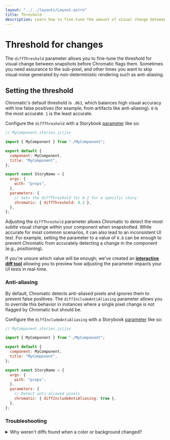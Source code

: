 ```yaml
---
layout: "../../layouts/Layout.astro"
title: Threshold
description: Learn how to fine-tune the amount of visual change between snapshots before they get marked as changes
---
```


# Threshold for changes

The `diffThreshold` parameter allows you to fine-tune the threshold for visual change between snapshots before Chromatic flags them. Sometimes you need assurance to the sub-pixel, and other times you want to skip visual noise generated by non-deterministic rendering such as anti-aliasing.

## Setting the threshold

Chromatic's default threshold is `.063`, which balances high visual accuracy with low false positives (for example, from artifacts like anti-aliasing). `0` is the most accurate. `1` is the least accurate.

Configure the `diffThreshold` with a Storybook [parameter](https://storybook.js.org/docs/react/writing-stories/parameters#story-parameters) like so:

```js
// MyComponent.stories.js|jsx

import { MyComponent } from "./MyComponent";

export default {
  component: MyComponent,
  title: "MyComponent",
};

export const StoryName = {
  args: {
    with: "props",
  },
  parameters: {
    // Sets the diffThreshold for 0.2 for a specific story.
    chromatic: { diffThreshold: 0.2 },
  },
};
```

Adjusting the `diffThreshold` parameter allows Chromatic to detect the most subtle visual change within your component when snapshotted. While accurate for most common scenarios, it can also lead to an inconsistent UI test. For example, setting the parameter to a value of `0.8` can be enough to prevent Chromatic from accurately detecting a change in the component (e.g., positioning).

If you're unsure which value will be enough; we've created an [**interactive diff tool**](https://6262c53f521620003ac2ff49-ukmsdlppcb.chromatic.com/?path=/story/stories-diff-threshold-check--test-yours-out) allowing you to preview how adjusting the parameter impacts your UI tests in real-time.

### Anti-aliasing

By default, Chromatic detects anti-aliased pixels and ignores them to prevent false positives. The `diffIncludeAntiAliasing` parameter allows you to override this behavior in instances where a single pixel change is not flagged by Chromatic but should be.

Configure the `diffIncludeAntiAliasing` with a Storybook [parameter](https://storybook.js.org/docs/react/writing-stories/parameters#story-parameters) like so:

```js
// MyComponent.stories.js|jsx

import { MyComponent } from "./MyComponent";

export default {
  component: MyComponent,
  title: "MyComponent",
};

export const StoryName = {
  args: {
    with: "props",
  },
  parameters: {
    // Detect anti-aliased pixels
    chromatic: { diffIncludeAntiAliasing: true },
  },
};
```

### Troubleshooting

<details>
<summary>Why weren't diffs found when a color or background changed?</summary>

Chromatic uses a threshold to determine how much needs to visually change between snapshots before they get flagged as changes. This prevents false positives due to anti-aliasing and other non-deterministic rendering artifacts.

But our default threshold may result in subtle changes being missed. For instance, nuanced changes to the shade of gray of a background. In this case, you may want to adjust the `diffThreshold` to be more accurate (lower value).

Find the right threshold for your UI using our [**interactive diff tool**](https://6262c53f521620003ac2ff49-ukmsdlppcb.chromatic.com/?path=/story/stories-diff-threshold-check--test-yours-out).

</details>
